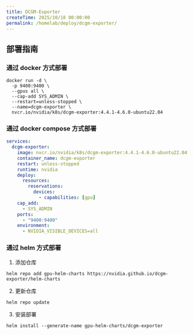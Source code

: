 ```yaml
---
title: DCGM-Exporter
createTime: 2025/10/18 00:00:00
permalink: /homelab/deploy/dcgm-exporter/
---
```


## 部署指南

### 通过 docker 方式部署

```shell
docker run -d \
  -p 9400:9400 \
  --gpus all \
  --cap-add SYS_ADMIN \
  --restart=unless-stopped \
  --name=dcgm-exporter \
  nvcr.io/nvidia/k8s/dcgm-exporter:4.4.1-4.6.0-ubuntu22.04
```

### 通过 docker compose 方式部署

```yaml
services:
  dcgm-exporter:
    image: nvcr.io/nvidia/k8s/dcgm-exporter:4.4.1-4.6.0-ubuntu22.04
    container_name: dcgm-exporter
    restart: unless-stopped
    runtime: nvidia
    deploy:
      resources:
        reservations:
          devices:
            - capabilities: [gpu]
    cap_add:
      - SYS_ADMIN
    ports:
      - "9400:9400"
    environment:
      - NVIDIA_VISIBLE_DEVICES=all
```

### 通过 helm 方式部署

1. 添加仓库

```shell
helm repo add gpu-helm-charts https://nvidia.github.io/dcgm-exporter/helm-charts
```

2. 更新仓库

```shell
helm repo update
```

3. 安装部署

```shell
helm install --generate-name gpu-helm-charts/dcgm-exporter
```
